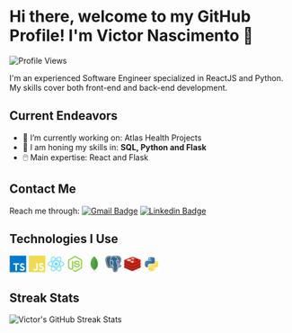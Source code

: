 # Hi there, welcome to my GitHub Profile! I'm Victor Nascimento 👋

![Profile Views](https://komarev.com/ghpvc/?username=VictorHugoBN&color=blueviolet)

I'm an experienced Software Engineer specialized in ReactJS and Python. My skills cover both front-end and back-end development.

## Current Endeavors 

- 🔭 I’m currently working on: Atlas Health Projects
- 🌱 I am honing my skills in: **SQL, Python and Flask**
- 🖱️ Main expertise: React and Flask

## Contact Me 

Reach me through:
[![Gmail Badge](https://img.shields.io/badge/-hugobn.victor@gmail.com-fc0b03?style=for-the-badge&logo=Gmail&logoColor=white&link=mailto:hugobn.victor@gmail.com)](mailto:hugobn.victor@gmail.com)
[![Linkedin Badge](https://img.shields.io/badge/-linkedin-%230077B5?style=for-the-badge&logo=linkedin&logoColor=white)](https://www.linkedin.com/in/dev-victor-nascimento/)

## Technologies I Use

<code><img height="30" src="https://raw.githubusercontent.com/devicons/devicon/master/icons/typescript/typescript-plain.svg"></code>
<code><img height="30" src="https://raw.githubusercontent.com/devicons/devicon/master/icons/javascript/javascript-plain.svg"></code>
<code><img height="30" src="https://raw.githubusercontent.com/devicons/devicon/master/icons/react/react-original.svg"></code>
<code><img height="30" src="https://github.com/devicons/devicon/blob/master/icons/nodejs/nodejs-original.svg"></code>
<code><img height="30" src="https://github.com/devicons/devicon/blob/master/icons/mongodb/mongodb-original.svg"></code>
<code><img height="30" src="https://github.com/devicons/devicon/blob/master/icons/postgresql/postgresql-original.svg"></code>
<code><img height="30" src="https://github.com/devicons/devicon/blob/master/icons/redis/redis-original.svg"></code>
<code><img height="30" src="https://github.com/devicons/devicon/blob/master/icons/python/python-original.svg"></code>

## Streak Stats

![Victor's GitHub Streak Stats](https://github-readme-streak-stats.herokuapp.com/?user=VictorHugoBN&theme=dark&hide_border=true&background=0D1117&stroke=0000&ring=5391FE&fire=BE91F2&currStreakNum=FFFFFF&sideNums=58A6FF&currStreakLabel=FFFFFF&sideLabels=FFFFFF&dates=58A6FF)

